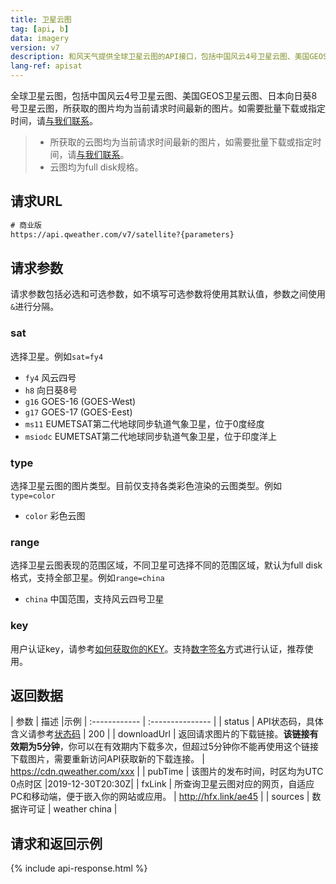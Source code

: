 ```yaml
---
title: 卫星云图
tag: [api, b]
data: imagery
version: v7
description: 和风天气提供全球卫星云图的API接口，包括中国风云4号卫星云图、美国GEOS卫星云图、日本向日葵8号卫星云图。
lang-ref: apisat
---
```


全球卫星云图，包括中国风云4号卫星云图、美国GEOS卫星云图、日本向日葵8号卫星云图，所获取的图片均为当前请求时间最新的图片。如需要批量下载或指定时间，请[与我们联系](https://www.qweather.com/contact/)。

> - 所获取的云图均为当前请求时间最新的图片，如需要批量下载或指定时间，请[与我们联系](https://www.qweather.com/contact)。
> - 云图均为full disk规格。

## 请求URL

```html
# 商业版
https://api.qweather.com/v7/satellite?{parameters}
```

## 请求参数

请求参数包括必选和可选参数，如不填写可选参数将使用其默认值，参数之间使用`&`进行分隔。

### sat

选择卫星。例如`sat=fy4`

- `fy4` 风云四号
- `h8` 向日葵8号
- `g16` GOES-16 (GOES-West)
- `g17` GOES-17 (GOES-Eest)
- `ms11` EUMETSAT第二代地球同步轨道气象卫星，位于0度经度
- `msiodc` EUMETSAT第二代地球同步轨道气象卫星，位于印度洋上

### type

选择卫星云图的图片类型。目前仅支持各类彩色渲染的云图类型。例如`type=color`

- `color` 彩色云图

### range

选择卫星云图表现的范围区域，不同卫星可选择不同的范围区域，默认为full disk格式，支持全部卫星。例如`range=china`

- `china` 中国范围，支持风云四号卫星
  
### key

用户认证key，请参考[如何获取你的KEY](/docs/start/get-api-key)。支持[数字签名](/docs/faq/technical#signature-authentication)方式进行认证，推荐使用。

## 返回数据

| 参数          | 描述             |示例
| :------------ | :--------------- |
| status | API状态码，具体含义请参考[状态码](/docs/start/status-code) | 200  |
| downloadUrl | 返回请求图片的下载链接。**该链接有效期为5分钟**，你可以在有效期内下载多次，但超过5分钟你不能再使用这个链接下载图片，需要重新访问API获取新的下载连接。 | https://cdn.qweather.com/xxx |
| pubTime | 该图片的发布时间，时区均为UTC 0点时区 |2019-12-30T20:30Z|
| fxLink | 所查询卫星云图对应的网页，自适应PC和移动端，便于嵌入你的网站或应用。 | http://hfx.link/ae45 |
| sources | 数据许可证 | weather china |


## 请求和返回示例

{% include api-response.html %}


